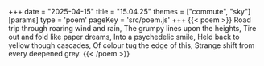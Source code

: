 +++
date = "2025-04-15"
title = "15.04.25"
themes = ["commute", "sky"]
[params]
  type = 'poem'
  pageKey = 'src/poem.js'
+++
{{< poem >}}
Road trip through roaring wind and rain,
The grumpy lines upon the heights,
Tire out and fold like paper dreams,
Into a psychedelic smile,
Held back to yellow though cascades,
Of colour tug the edge of this,
Strange shift from every deepened grey.
{{< /poem >}}